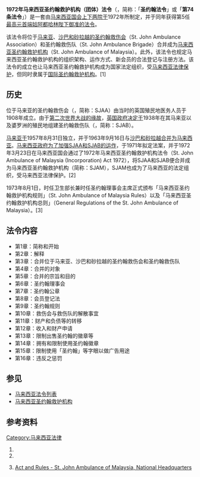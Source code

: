 **1972年马来西亚圣约翰救护机构（团体）法令**（，简称：「**圣约翰法令**」或「**第74条法令**」）是一套由[马来西亚国会上下两院于](../Page/马来西亚国会.md "wikilink")1972年所制定，并于同年获得第5任[最高元首](../Page/马来西亚最高元首.md "wikilink")[端姑阿都哈林陛下御准的法令](https://zh.wikipedia.org/wiki/苏丹阿都哈林 "wikilink")。

该法令将位于[马来亚](https://zh.wikipedia.org/wiki/马来亚 "wikilink")、[沙巴和](https://zh.wikipedia.org/wiki/沙巴 "wikilink")[砂拉越的圣约翰救伤会](../Page/砂拉越.md "wikilink")（St.
John Ambulance Association）和圣约翰救伤队（St. John Ambulance
Brigade）合并成为[马来西亚圣约翰救护机构](../Page/马来西亚圣约翰救护机构.md "wikilink")（St.
John Ambulance of
Malaysia）。此外，该法令也规定马来西亚圣约翰救护机构的组织架构、运作方式、新会员的合法登记与注册方法。该法令的成立也让马来西亚圣约翰救护机构成为国家法定组织，受[马来西亚法律保护](https://zh.wikipedia.org/wiki/马来西亚法律制度 "wikilink")，但同时隶属于[国际圣约翰救护机构](https://zh.wikipedia.org/wiki/圣约翰救护机构 "wikilink")。\[1\]

## 历史

位于马来亚的圣约翰救伤会（，简称：SJAA）由当时的英国殖民地医务人员于1908年成立。由于[第二次世界大战的缘故](../Page/第二次世界大战.md "wikilink")，[英国政府决定于](https://zh.wikipedia.org/wiki/英国政府 "wikilink")1938年在其马来亚以及婆罗洲的殖民地组建圣约翰救伤队（，简称：SJAB）。

[马来亚于](https://zh.wikipedia.org/wiki/马来亚 "wikilink")1957年8月31日独立，并于1963年9月16日与[沙巴和](https://zh.wikipedia.org/wiki/沙巴 "wikilink")[砂拉越合并为](../Page/砂拉越.md "wikilink")[马来西亚](../Page/马来西亚.md "wikilink")。[马来西亚政府为了加强SJAA和SJAB的运作](../Page/马来西亚政府.md "wikilink")，于1971年拟定法案，并于1972年3月23日在马来西亚国会通过了1972年马来西亚圣约翰救护机构法令（St.
John Ambulance of Malaysia (Incorporation) Act
1972），将SJAA和SJAB便合并成为马来西亚圣约翰救护机构（简称：SJAM），SJAM也成为了马来西亚的法定组织，受马来西亚法律保护。\[2\]

1973年8月1日，时任卫生部长兼时任圣约翰理事会主席正式颁布「马来西亚圣约翰救护机构规则」（St. John Ambulance of
Malaysia Rules）以及「马来西亚圣约翰救护机构总则」（General Regulations of the St. John
Ambulance of Malaysia）。\[3\]

## 法令内容

  - 第1章：简称和开始
  - 第2章：解释
  - 第3章：合并位于马来亚、沙巴和砂拉越的圣约翰救伤会和圣约翰救伤队
  - 第4章：合并的对象
  - 第5章：合并的宗旨和目的
  - 第6章：圣约翰理事会
  - 第7章：圣约翰公章
  - 第8章：会员登记法
  - 第9章：圣约翰规则
  - 第10章：救伤会与救伤队的解散事宜
  - 第11章：财产和负债等的转移
  - 第12章：收入和财产申请
  - 第13章：限制出售圣约翰的徽章等
  - 第14章：拥有和限制使用圣约翰徽章
  - 第15章：限制使用「圣约翰」等字眼以做广告用途
  - 第16章：违反之惩罚

## 参见

  - [马来西亚法令列表](../Page/马来西亚法令列表.md "wikilink")
  - [马来西亚圣约翰救护机构](../Page/马来西亚圣约翰救护机构.md "wikilink")

## 参考资料

[Category:马来西亚法律](https://zh.wikipedia.org/wiki/Category:马来西亚法律 "wikilink")

1.
2.

3.  [Act and Rules - St. John Ambulance of Malaysia, National
    Headquarters](http://www.sjam.org.my/about-us/act-and-rules)